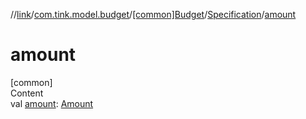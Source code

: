 //[link](../../../index.md)/[com.tink.model.budget](../../index.md)/[[common]Budget](../index.md)/[Specification](index.md)/[amount](amount.md)



# amount  
[common]  
Content  
val [amount](amount.md): [Amount](../../../com.tink.model.misc/[common]-amount/index.md)  



